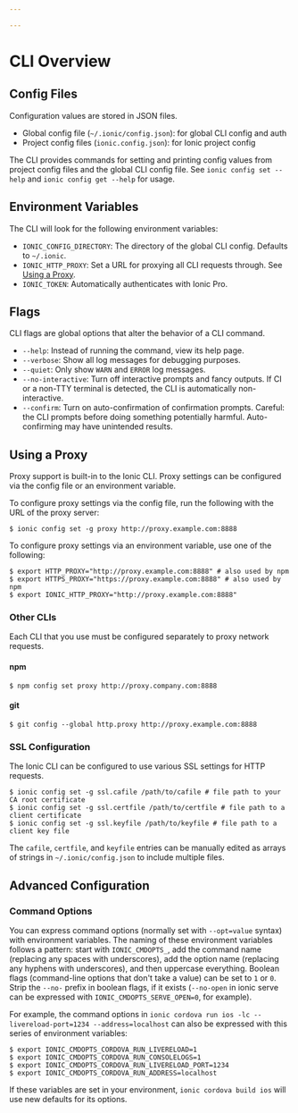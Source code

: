 ```yaml
---

---
```


# CLI Overview

## Config Files

Configuration values are stored in JSON files.

* Global config file (`~/.ionic/config.json`): for global CLI config and auth
* Project config files (`ionic.config.json`): for Ionic project config

The CLI provides commands for setting and printing config values from project config files and the global CLI config file. See `ionic config set --help` and `ionic config get --help` for usage.

## Environment Variables

The CLI will look for the following environment variables:

* `IONIC_CONFIG_DIRECTORY`: The directory of the global CLI config. Defaults to `~/.ionic`.
* `IONIC_HTTP_PROXY`: Set a URL for proxying all CLI requests through. See [Using a Proxy](#using-a-proxy).
* `IONIC_TOKEN`: Automatically authenticates with Ionic Pro.

## Flags

CLI flags are global options that alter the behavior of a CLI command.

* `--help`: Instead of running the command, view its help page.
* `--verbose`: Show all log messages for debugging purposes.
* `--quiet`: Only show `WARN` and `ERROR` log messages.
* `--no-interactive`: Turn off interactive prompts and fancy outputs. If CI or a non-TTY terminal is detected, the CLI is automatically non-interactive.
* `--confirm`: Turn on auto-confirmation of confirmation prompts. Careful: the CLI prompts before doing something potentially harmful. Auto-confirming may have unintended results.

## Using a Proxy

Proxy support is built-in to the Ionic CLI. Proxy settings can be configured via the config file or an environment variable.

To configure proxy settings via the config file, run the following with the URL of the proxy server:

```shell
$ ionic config set -g proxy http://proxy.example.com:8888
```

To configure proxy settings via an environment variable, use one of the following:

```shell
$ export HTTP_PROXY="http://proxy.example.com:8888" # also used by npm
$ export HTTPS_PROXY="https://proxy.example.com:8888" # also used by npm
$ export IONIC_HTTP_PROXY="http://proxy.example.com:8888"
```

### Other CLIs

Each CLI that you use must be configured separately to proxy network requests.

#### npm

```shell
$ npm config set proxy http://proxy.company.com:8888
```

#### git

```shell
$ git config --global http.proxy http://proxy.example.com:8888
```

### SSL Configuration

The Ionic CLI can be configured to use various SSL settings for HTTP requests.

```shell
$ ionic config set -g ssl.cafile /path/to/cafile # file path to your CA root certificate
$ ionic config set -g ssl.certfile /path/to/certfile # file path to a client certificate
$ ionic config set -g ssl.keyfile /path/to/keyfile # file path to a client key file
```

The `cafile`, `certfile`, and `keyfile` entries can be manually edited as arrays of strings in `~/.ionic/config.json` to include multiple files.

## Advanced Configuration

### Command Options

You can express command options (normally set with `--opt=value` syntax) with environment variables. The naming of these environment variables follows a pattern: start with `IONIC_CMDOPTS_`, add the command name (replacing any spaces with underscores), add the option name (replacing any hyphens with underscores), and then uppercase everything. Boolean flags (command-line options that don't take a value) can be set to `1` or `0`. Strip the `--no-` prefix in boolean flags, if it exists (`--no-open` in ionic serve can be expressed with `IONIC_CMDOPTS_SERVE_OPEN=0`, for example).

For example, the command options in `ionic cordova run ios -lc --livereload-port=1234 --address=localhost` can also be expressed with this series of environment variables:

```shell
$ export IONIC_CMDOPTS_CORDOVA_RUN_LIVERELOAD=1
$ export IONIC_CMDOPTS_CORDOVA_RUN_CONSOLELOGS=1
$ export IONIC_CMDOPTS_CORDOVA_RUN_LIVERELOAD_PORT=1234
$ export IONIC_CMDOPTS_CORDOVA_RUN_ADDRESS=localhost
```

If these variables are set in your environment, `ionic cordova build ios` will use new defaults for its options.

